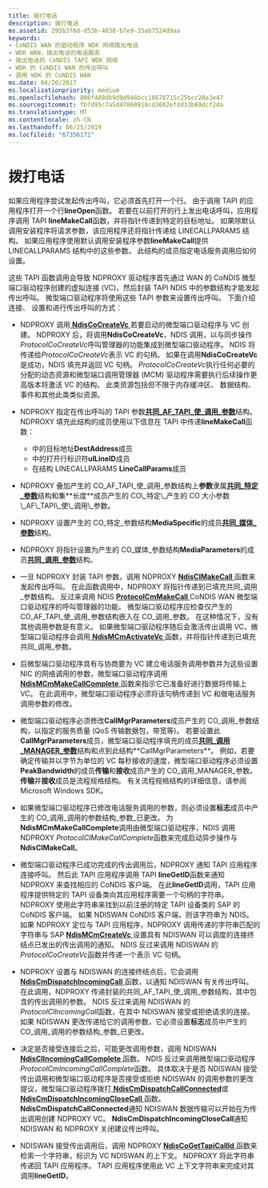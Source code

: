 ```yaml
---
title: 拨打电话
description: 拨打电话
ms.assetid: 295b3f6d-d53b-4030-b7e9-35ab7524d9aa
keywords:
- CoNDIS WAN 的驱动程序 WDK 网络拨出电话
- WDK WAN，拨出电话的电话服务
- 拨出电话的 CoNDIS TAPI WDK 网络
- WDK 的 CoNDIS WAN 的传出呼叫
- 调用 WDK 的 CoNDIS WAN
ms.date: 04/20/2017
ms.localizationpriority: medium
ms.openlocfilehash: 806f488db9d9d948bcc18678715c25bcc28e3e47
ms.sourcegitcommit: fb7d95c7a5d47860918cd3602efdd33b69dcf2da
ms.translationtype: MT
ms.contentlocale: zh-CN
ms.lasthandoff: 06/25/2019
ms.locfileid: "67356172"
---
```

# <a name="making-outgoing-calls"></a>拨打电话





如果应用程序尝试发起传出呼叫，它必须首先打开一个行。 由于调用 TAPI 的应用程序打开一个行**lineOpen**函数。 若要在以前打开的行上发出电话呼叫，应用程序调用 TAPI **lineMakeCall**函数，并将指针传递到特定的目标地址。 如果除默认调用安装程序将请求参数，该应用程序还将指针传递给 LINECALLPARAMS 结构。 如果应用程序使用默认调用安装程序参数**lineMakeCall**提供 LINECALLPARAMS 结构中的这些参数。 此结构的成员指定电话服务调用应如何设置。

这些 TAPI 函数调用会导致 NDPROXY 驱动程序首先通过 WAN 的 CoNDIS 微型端口驱动程序创建的虚拟连接 (VC)，然后封装 TAPI NDIS 中的参数结构才能发起传出呼叫。 微型端口驱动程序将使用这些 TAPI 参数来设置传出呼叫。 下面介绍连接、 设置和进行传出呼叫的方式：

-   NDPROXY 调用[ **NdisCoCreateVc** ](https://docs.microsoft.com/windows-hardware/drivers/ddi/content/ndis/nf-ndis-ndiscocreatevc)若要启动的微型端口驱动程序与 VC 创建。 NDPROXY 后，将调用**NdisCoCreateVc**，NDIS 调用，以与同步操作*ProtocolCoCreateVc*呼叫管理器的功能集成到微型端口驱动程序。 NDIS 将传递给*ProtocolCoCreateVc*表示 VC 的句柄。 如果在调用**NdisCoCreateVc**是成功，NDIS 填充并返回 VC 句柄。 *ProtocolCoCreateVc*执行任何必要的分配的动态资源和微型端口调用管理器 (MCM) 驱动程序需要执行后续操作更高版本将激活 VC 的结构。 此类资源包括但不限于内存缓冲区、 数据结构、 事件和其他此类类似资源。

-   NDPROXY 指定在传出呼叫的 TAPI 参数[**共同\_AF\_TAPI\_使\_调用\_参数**](https://docs.microsoft.com/previous-versions/windows/hardware/network/ff545373(v=vs.85))结构。 NDPROXY 填充此结构的成员使用以下信息在 TAPI 中传递**lineMakeCall**函数：
    -   中的目标地址**DestAddress**成员
    -   中的打开行标识符**ulLineID**成员
    -   在结构 LINECALLPARAMS **LineCallParams**成员
-   NDPROXY 叠加产生的 CO\_AF\_TAPI\_使\_调用\_参数结构上**参数**隶属[**共同\_特定\_参数**](https://docs.microsoft.com/previous-versions/windows/hardware/network/ff545396(v=vs.85))结构和集**长度**成员产生的 CO\_特定\_产生的 CO 大小参数\_AF\_TAPI\_使\_调用\_参数。

-   NDPROXY 设置产生的 CO\_特定\_参数结构**MediaSpecific**的成员[**共同\_媒体\_参数**](https://docs.microsoft.com/previous-versions/windows/hardware/network/ff545388(v=vs.85))结构。

-   NDPROXY 将指针设置为产生的 CO\_媒体\_参数结构**MediaParameters**的成员[**共同\_调用\_参数**](https://docs.microsoft.com/previous-versions/windows/hardware/network/ff545384(v=vs.85))结构。

-   一旦 NDPROXY 封装 TAPI 参数，调用 NDPROXY [ **NdisClMakeCall** ](https://docs.microsoft.com/windows-hardware/drivers/ddi/content/ndis/nf-ndis-ndisclmakecall)函数来发起传出呼叫。 在此函数调用中，NDPROXY 将指针传递到已填充共同\_调用\_参数结构。 反过来调用 NDIS [ **ProtocolCmMakeCall** ](https://docs.microsoft.com/windows-hardware/drivers/ddi/content/ndis/nc-ndis-protocol_cm_make_call) CoNDIS WAN 微型端口驱动程序的呼叫管理器的功能。 微型端口驱动程序应检查仅产生的 CO\_AF\_TAPI\_使\_调用\_参数结构嵌入在 CO\_调用\_参数。 在这种情况下，没有其他调用参数是有意义。 如果微型端口驱动程序随后会激活传出调用 VC，微型端口驱动程序会调用[ **NdisMCmActivateVc** ](https://docs.microsoft.com/windows-hardware/drivers/ddi/content/ndis/nf-ndis-ndismcmactivatevc)函数，并将指针传递到已填充共同\_调用\_参数。

-   后微型端口驱动程序具有与协商要为 VC 建立电话服务调用参数并为这些设置 NIC 的网络调用的参数，微型端口驱动程序调用[ **NdisMCmMakeCallComplete** ](https://docs.microsoft.com/windows-hardware/drivers/ddi/content/ndis/nf-ndis-ndismcmmakecallcomplete)函数来指示它已准备好进行数据将传输上 VC。 在此调用中，微型端口驱动程序必须将该句柄传递到 VC 和做电话服务调用参数的修改。

-   微型端口驱动程序必须修改**CallMgrParameters**成员产生的 CO\_调用\_参数结构，以指定的服务质量 (QoS 传输数据包，带宽等)。 若要设置此**CallMgrParameters**成员，微型端口驱动程序填充的成员[**共同\_调用\_MANAGER\_参数**](https://docs.microsoft.com/previous-versions/windows/hardware/network/ff545381(v=vs.85))结构和点到此结构**CallMgrParameters**。 例如，若要确定传输并以字节为单位的 VC 每秒接收的速度，微型端口驱动程序必须设置**PeakBandwidth**的成员**传输**和**接收**成员产生的 CO\_调用\_MANAGER\_参数。 **传输**并**接收**成员是流程规格结构。 有关流程规格结构的详细信息，请参阅 Microsoft Windows SDK。

-   如果微型端口驱动程序已修改电话服务调用的参数，则必须设置**标志**成员中产生的 CO\_调用\_调用的参数结构\_参数\_已更改。 为**NdisMCmMakeCallComplete**调用由微型端口驱动程序，NDIS 调用 NDPROXY *ProtocolClMakeCallComplete*函数来完成启动异步操作与**NdisClMakeCall**。

-   微型端口驱动程序已成功完成的传出调用后，NDPROXY 通知 TAPI 应用程序连接呼叫。 然后此 TAPI 应用程序调用 TAPI **lineGetID**函数来通知 NDPROXY 来查找相应的 CoNDIS 客户端。 在此**lineGetID**调用，TAPI 应用程序提供特定的 TAPI 设备类向其应用程序需要一个句柄的字符串。 NDPROXY 使用此字符串来找到以前注册的特定 TAPI 设备类的 SAP 的 CoNDIS 客户端。 如果 NDISWAN CoNDIS 客户端，则该字符串为 NDIS。 如果 NDPROXY 定位与 TAPI 应用程序，NDPROXY 调用传递的字符串匹配的字符串与 SAP [ **NdisMCmCreateVc** ](https://docs.microsoft.com/windows-hardware/drivers/ddi/content/ndis/nf-ndis-ndismcmcreatevc)设置具有 NDISWAN 可以调度的连接终结点已发出的传出调用的通知。 NDIS 反过来调用 NDISWAN 的*ProtocolCoCreateVc*函数并传递一个表示 VC 句柄。

-   NDPROXY 设置与 NDISWAN 的连接终结点后，它会调用[ **NdisCmDispatchIncomingCall** ](https://docs.microsoft.com/windows-hardware/drivers/ddi/content/ndis/nf-ndis-ndiscmdispatchincomingcall)函数，以通知 NDISWAN 有关传出呼叫。 在此调用，NDPROXY 传递封装的共同\_AF\_TAPI\_使\_调用\_参数结构，其中包含的传出调用的参数。 NDIS 反过来调用 NDISWAN 的*ProtocolClIncomingCall*函数，在其中 NDISWAN 接受或拒绝请求的连接。 如果 NDISWAN 更改传递给它的调用参数，它必须设置**标志**成员中产生的 CO\_调用\_调用的参数结构\_参数\_已更改。

-   决定是否接受连接后之后，可能更改调用参数，调用 NDISWAN [ **NdisClIncomingCallComplete** ](https://docs.microsoft.com/windows-hardware/drivers/ddi/content/ndis/nf-ndis-ndisclincomingcallcomplete)函数。 NDIS 反过来调用微型端口驱动程序*ProtocolCmIncomingCallComplete*函数。 具体取决于是否 NDISWAN 接受传出调用和微型端口驱动程序是否接受或拒绝 NDISWAN 的调用参数的更改提议，微型端口驱动程序拨打[ **NdisCmDispatchCallConnected**](https://docs.microsoft.com/windows-hardware/drivers/ddi/content/ndis/nf-ndis-ndiscmdispatchcallconnected)或[ **NdisCmDispatchIncomingCloseCall** ](https://docs.microsoft.com/windows-hardware/drivers/ddi/content/ndis/nf-ndis-ndiscmdispatchincomingclosecall)函数。 **NdisCmDispatchCallConnected**通知 NDISWAN 数据传输可以开始在为传出调用创建 NDPROXY VC。 **NdisCmDispatchIncomingCloseCall**通知 NDISWAN 和 NDPROXY 关闭建议传出呼叫。

-   NDISWAN 接受传出调用后，调用 NDPROXY [ **NdisCoGetTapiCallId** ](https://docs.microsoft.com/windows-hardware/drivers/ddi/content/ndis/nf-ndis-ndiscogettapicallid)函数来检索一个字符串，标识为 VC NDISWAN 的上下文。 NDPROXY 将此字符串传递回 TAPI 应用程序。 TAPI 应用程序使用此 VC 上下文字符串来完成对其调用**lineGetID**。

 

 





